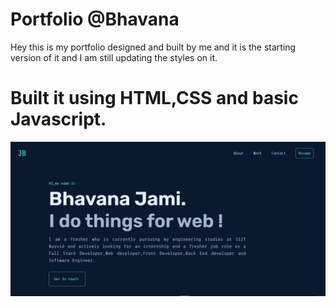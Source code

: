# Portfolio @Bhavana
Hey this is my portfolio designed and built by me and it is the starting version of it and I am still updating the styles on it.
# Built it using HTML,CSS and basic Javascript.

![](hush1.png)
